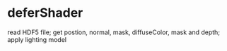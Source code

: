 # deferShader
read HDF5 file; get postion, normal, mask, diffuseColor, mask and depth; apply lighting model 
